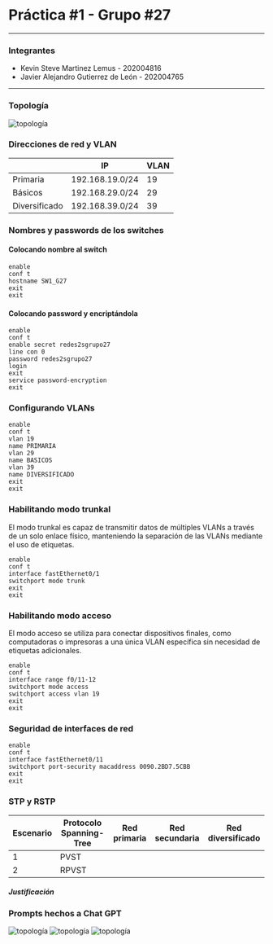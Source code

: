 # Práctica #1 - Grupo #27

---

### Integrantes
- Kevin Steve Martinez Lemus - 202004816
- Javier Alejandro Gutierrez de León - 202004765 

---
### Topología
![topología](./img/Topo.png)

### Direcciones de red y VLAN
|               | IP              |VLAN |
|---------------|-----------------|-----|
| Primaria      | 192.168.19.0/24 |19   |
| Básicos       | 192.168.29.0/24 |29   |
| Diversificado | 192.168.39.0/24 |39   |

### Nombres y passwords de los switches
#### Colocando nombre al switch
```
enable
conf t
hostname SW1_G27
exit
exit
```

#### Colocando password y encriptándola
```
enable
conf t
enable secret redes2sgrupo27
line con 0
password redes2sgrupo27
login
exit
service password-encryption 
exit
```

### Configurando VLANs
```
enable
conf t
vlan 19
name PRIMARIA
vlan 29
name BASICOS
vlan 39
name DIVERSIFICADO
exit
exit
```

### Habilitando modo trunkal
El modo trunkal es capaz de transmitir datos de múltiples VLANs a través de un solo enlace físico, manteniendo la separación de las VLANs mediante el uso de etiquetas.
```
enable
conf t
interface fastEthernet0/1
switchport mode trunk
exit
exit
```

### Habilitando modo acceso
El modo acceso se utiliza para conectar dispositivos finales, como computadoras o impresoras a una única VLAN específica sin necesidad de etiquetas adicionales.
```
enable
conf t
interface range f0/11-12
switchport mode access
switchport access vlan 19
exit
exit
```

### Seguridad de interfaces de red
```
enable
conf t
interface fastEthernet0/11
switchport port-security macaddress 0090.2BD7.5CBB
exit
exit
```

### STP y RSTP
|Escenario|Protocolo Spanning-Tree | Red primaria | Red secundaria | Red diversificado |
|---------|------------------------|--------------|----------------|-------------------|
|1        |PVST                    |              |                |                   |
|2        |RPVST                   |              |                |                   |

##### Justificación


### Prompts hechos a Chat GPT
![topología](./img/CHAT1.png)
![topología](./img/CHAT2.png)
![topología](./img/CHAT3.png)
